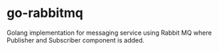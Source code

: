 # go-rabbitmq
Golang implementation for messaging service using Rabbit MQ where Publisher and Subscriber component is added.
